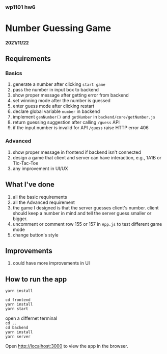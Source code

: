 ### wp1101 hw6
# Number Guessing Game
####  2021/11/22

## Requirements
### Basics
1. generate a number after clicking `start game`
2. pass the number in input box to backend
3. show proper message after getting error from backend
4. set winning mode after the number is guessed
5. enter guess mode after clicking restart
6. declare global variable `number` in backend
7. implement `genNumber()` and `getNumber` in `backend/core/getNumber.js`
8. return guessing suggestion after calling `/guess` API
9. if the input number is invalid for API `/guess` raise HTTP error 406

### Advanced
1. show proper message in frontend if backend isn't connected
2. design a game that client and server can have interaction, e.g., 1A1B or Tic-Tac-Toe
3. any improvement in UI/UX
   
## What I've done
1. all the basic requirements
2. all the Advanced requirement
3. the game I designed is that the server guesses client's number. client should keep a number in mind and tell the server guess smaller or bigger.
4. uncomment or comment row 155 or 157 in `App.js` to test different game mode
5. change button's style  

## Improvements
1. could have more improvements in UI


## How to run the app
`yarn install`  

`cd frontend`   
`yarn install`   
`yarn start`  

open a differnet terminal  
`cd ..`  
`cd backend`  
`yarn install`  
`yarn server`

Open [http://localhost:3000](http://localhost:3000) to view the app in the browser.